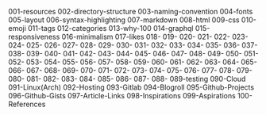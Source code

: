 001-resources
002-directory-structure
003-naming-convention
004-fonts
005-layout
006-syntax-highlighting
007-markdown
008-html
009-css
010-emoji
011-tags
012-categories
013-why-100
014-graphql
015-responsiveness
016-minimalism
017-likes
018-
019-
020-
021-
022-
023-
024-
025-
026-
027-
028-
029-
030-
031-
032-
033-
034-
035-
036-
037-
038-
039-
040-
041-
042-
043-
044-
045-
046-
047-
048-
049-
050-
051-
052-
053-
054-
055-
056-
057-
058-
059-
060-
061-
062-
063-
064-
065-
066-
067-
068-
069-
070-
071-
072-
073-
074-
075-
076-
077-
078-
079-
080-
081-
082-
083-
084-
085-
086-
087-
088-
089-testing
090-Cloud
091-Linux(Arch)
092-Hosting
093-Gitlab
094-Blogroll
095-Github-Projects
096-Github-Gists
097-Article-Links
098-Inspirations
099-Aspirations
100-References



